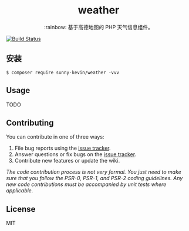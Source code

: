 <h1 align="center"> weather </h1>

<p align="center">:rainbow: 基于高德地图的 PHP 天气信息组件。</p>

[![Build Status](https://travis-ci.org/sunny-kevin/weather.svg?branch=master)](https://travis-ci.org/sunny-kevin/weather)

## 安装

```shell
$ composer require sunny-kevin/weather -vvv
```

## Usage

TODO

## Contributing

You can contribute in one of three ways:

1. File bug reports using the [issue tracker](https://github.com/sunnykevin//weather/issues).
2. Answer questions or fix bugs on the [issue tracker](https://github.com/sunnykevin//weather/issues).
3. Contribute new features or update the wiki.

_The code contribution process is not very formal. You just need to make sure that you follow the PSR-0, PSR-1, and PSR-2 coding guidelines. Any new code contributions must be accompanied by unit tests where applicable._

## License

MIT
